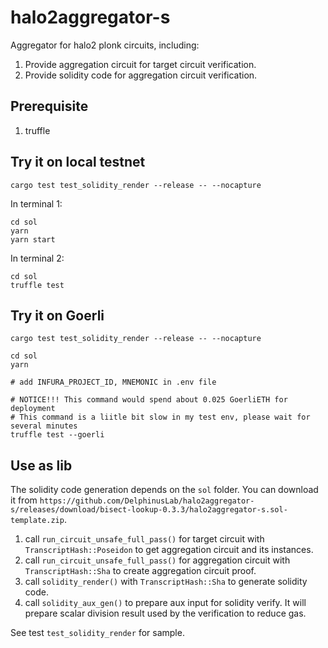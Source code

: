 # halo2aggregator-s

Aggregator for halo2 plonk circuits, including:
1. Provide aggregation circuit for target circuit verification.
2. Provide solidity code for aggregation circuit verification.

## Prerequisite
1. truffle

## Try it on local testnet
```
cargo test test_solidity_render --release -- --nocapture
```

In terminal 1:
```
cd sol
yarn
yarn start
```

In terminal 2:
```
cd sol
truffle test
```

## Try it on Goerli
```
cargo test test_solidity_render --release -- --nocapture

cd sol
yarn

# add INFURA_PROJECT_ID, MNEMONIC in .env file

# NOTICE!!! This command would spend about 0.025 GoerliETH for deployment
# This command is a liitle bit slow in my test env, please wait for several minutes
truffle test --goerli
```

## Use as lib
The solidity code generation depends on the `sol` folder. You can download it from `https://github.com/DelphinusLab/halo2aggregator-s/releases/download/bisect-lookup-0.3.3/halo2aggregator-s.sol-template.zip`.

1. call `run_circuit_unsafe_full_pass()` for target circuit with `TranscriptHash::Poseidon` to get aggregation circuit and its instances.
2. call `run_circuit_unsafe_full_pass()` for aggregation circuit with `TranscriptHash::Sha` to create aggregation circuit proof.
3. call `solidity_render()` with `TranscriptHash::Sha` to generate solidity code.
4. call `solidity_aux_gen()` to prepare aux input for solidity verify. It will prepare scalar division result used by the verification to reduce gas.

See test `test_solidity_render` for sample.
